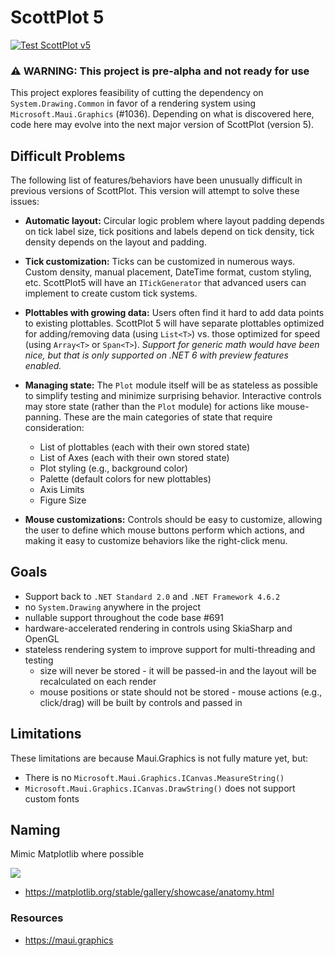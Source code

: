 # ScottPlot 5

[![Test ScottPlot v5](https://github.com/ScottPlot/ScottPlot/actions/workflows/ci-ScottPlot-v5.yaml/badge.svg)](https://github.com/ScottPlot/ScottPlot/actions/workflows/ci-ScottPlot-v5.yaml)

### ⚠️ WARNING: This project is pre-alpha and not ready for use

This project explores feasibility of cutting the dependency on `System.Drawing.Common` in favor of a rendering system using `Microsoft.Maui.Graphics` (#1036). Depending on what is discovered here, code here may evolve into the next major version of ScottPlot (version 5).

## Difficult Problems

The following list of features/behaviors have been unusually difficult in previous versions of ScottPlot. This version will attempt to solve these issues:

* **Automatic layout:** Circular logic problem where layout padding depends on tick label size, tick positions and labels depend on tick density, tick density depends on the layout and padding.

* **Tick customization:** Ticks can be customized in numerous ways. Custom density, manual placement, DateTime format, custom styling, etc. ScottPlot5 will have an `ITickGenerator` that advanced users can implement to create custom tick systems.

* **Plottables with growing data:** Users often find it hard to add data points to existing plottables. ScottPlot 5 will have separate plottables optimized for adding/removing data (using `List<T>`) vs. those optimized for speed (using `Array<T>` or `Span<T>`). _Support for generic math would have been nice, but that is only supported on .NET 6 with preview features enabled._

* **Managing state:** The `Plot` module itself will be as stateless as possible to simplify testing and minimize surprising behavior. Interactive controls may store state (rather than the `Plot` module) for actions like mouse-panning. These are the main categories of state that require consideration:
  * List of plottables (each with their own stored state)
  * List of Axes (each with their own stored state)
  * Plot styling (e.g., background color)
  * Palette (default colors for new plottables)
  * Axis Limits
  * Figure Size

* **Mouse customizations:** Controls should be easy to customize, allowing the user to define which mouse buttons perform which actions, and making it easy to customize behaviors like the right-click menu.

## Goals
* Support back to `.NET Standard 2.0` and `.NET Framework 4.6.2`
* no `System.Drawing` anywhere in the project
* nullable support throughout the code base #691
* hardware-accelerated rendering in controls using SkiaSharp and OpenGL
* stateless rendering system to improve support for multi-threading and testing
  * size will never be stored - it will be passed-in and the layout will be recalculated on each render
  * mouse positions or state should not be stored - mouse actions (e.g., click/drag) will be built by controls and passed in

## Limitations
These limitations are because Maui.Graphics is not fully mature yet, but:
* There is no `Microsoft.Maui.Graphics.ICanvas.MeasureString()`
* `Microsoft.Maui.Graphics.ICanvas.DrawString()` does not support custom fonts

## Naming

Mimic Matplotlib where possible

![](https://matplotlib.org/stable/_images/sphx_glr_anatomy_001.png)
* https://matplotlib.org/stable/gallery/showcase/anatomy.html

### Resources
* https://maui.graphics